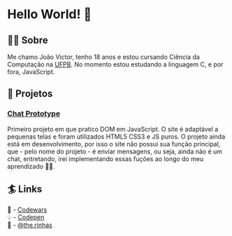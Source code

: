 # Hello World! :wave:

## :technologist: Sobre

Me chamo João Victor, tenho 18 anos e estou cursando Ciência da Computação na
[UFPB](https://www.ufpb.br). No momento estou estudando a linguagem C, e por fora, JavaScript.

## :construction: Projetos

### [Chat Prototype](https://jvscirilo.github.io/chat/index.html)
 
Primeiro projeto em que pratico DOM em JavaScript. O site é adaptável a pequenas telas e foram utilizados HTML5 CSS3 e JS puros.
O projeto ainda está em desenvolvimento, por isso o site não possui sua função principal, que - pelo nome do projeto - é enviar mensagens,
ou seja, ainda não é um chat, entretando, irei implementando essas fuções ao longo do meu aprendizado :bowing_man:.

## :surfer: Links

:brain: - [Codewars](https://www.codewars.com/users/JVSCirilo)  
:bulb: - [Codepen](https://codepen.io/jvscirilo)  
:art: - [@the.rinhas](https://instagram.com/the.rinhas?utm_medium=copy_link)  
